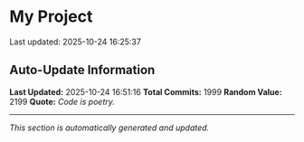 # My Project


Last updated: 2025-10-24 16:25:37






















































































































































































































































































































































































































































































































































































































































































































































































































































































































































































































































































































































































































































































































































































































































































































































































































































































































































































































































































































































































































































































































































































































































































































































































































































































## Auto-Update Information

**Last Updated:** 2025-10-24 16:51:16
**Total Commits:** 1999
**Random Value:** 2199
**Quote:** _Code is poetry._

---
_This section is automatically generated and updated._